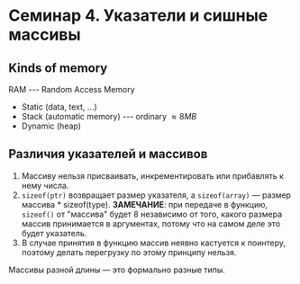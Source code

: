 # Семинар 4. Указатели и сишные массивы

## Kinds of memory

RAM --- Random Access Memory

- Static (data, text, ...)
- Stack (automatic memory) --- ordinary $\approx 8 MB$
- Dynamic (heap)

## Различия указателей и массивов

1) Массиву нельзя присваивать, инкрементировать или прибавлять к нему числа.
2) `sizeof(ptr)` возвращает размер указателя, а `sizeof(array)` — размер массива * sizeof(type). **ЗАМЕЧАНИЕ**: при передаче в функцию, `sizeof()` от "массива" будет 8 независимо от того, какого размера массив принимается в аргументах, потому что на самом деле это будет указатель.
3) В случае принятия в функцию массив неявно кастуется к поинтеру, поэтому делать перегрузку по этому принципу нельзя.

Массивы разной длины — это формально разные типы.
